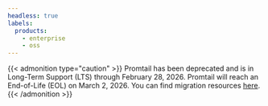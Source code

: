 ```yaml
---
headless: true
labels:
  products:
    - enterprise
    - oss
---
```


[//]: # 'This file provides an admonition caution for the deprecation of Promtail.'

{{< admonition type="caution" >}}
Promtail has been deprecated and is in Long-Term Support (LTS) through February 28, 2026. Promtail will reach an End-of-Life (EOL) on March 2, 2026. You can find migration resources [here](https://grafana.com/docs/alloy/latest/set-up/migrate/from-promtail/).
{{< /admonition >}}

